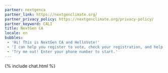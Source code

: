 ```yaml
---
partner: nextgenca
partner_link: https://nextgenclimate.org/
partner_privacy_policy: https://nextgenclimate.org/privacy-policy/
partner_keyword: CALI
title: NextGen CA
locale: en
bubbles:
 - 'Hi! This is NextGen CA and HelloVote!'
 - 'I can help you register to vote, check your registration, and help your friends register'
 - 'Try me out! Enter your phone number to start.'
---
```

{% include chat.html %}



